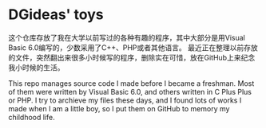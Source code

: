 # DGideas' toys

这个仓库存放了我在大学以前写过的各种有趣的程序，其中大部分是用Visual Basic 6.0编写的，少数采用了C++、PHP或者其他语言。
最近正在整理以前存放的文件，突然翻出来很多小时候写的程序，删除实在可惜，放在GitHub上来纪念我小时候的生活。

This repo manages source code I made before I became a freshman. Most of them were written by Visual Basic 6.0, and others written in C Plus Plus or PHP. 
I try to archieve my files these days, and I found lots of works I made when I am a little boy, so I put them on GitHub to memory my childhood life.